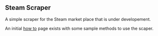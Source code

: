 ## Steam Scraper

A simple scraper for the Steam market place that is under developement. 

An initial [how to](howto) page exists with some sample methods to use the scaper. 